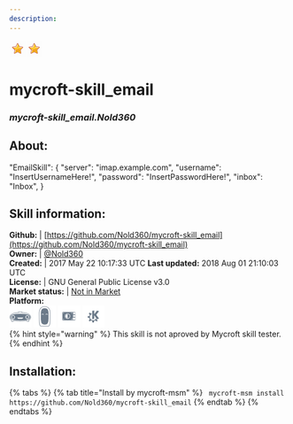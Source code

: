 ```yaml
--- 
description: 
---
```


![](../.gitbook/assets/star.png)![](../.gitbook/assets/star.png)  
# mycroft-skill_email  
### _mycroft-skill_email.Nold360_  
## About:  
"EmailSkill": {
"server": "imap.example.com",
"username": "InsertUsernameHere!",
"password": "InsertPasswordHere!",
"inbox": "Inbox",
}

## Skill information:  
**Github:** | [https://github.com/Nold360/mycroft-skill_email](https://github.com/Nold360/mycroft-skill_email)  
**Owner:** | [@Nold360](https://github.com/Nold360)  
**Created:** | 2017 May 22 10:17:33 UTC  **Last updated:** 2018 Aug 01 21:10:03 UTC  
**License:** | GNU General Public License v3.0  
**Market status:** | [Not in Market](https://market.mycroft.ai/skill/)  
**Platform:**  
 ![](../.gitbook/assets/mark-1-icon.png)  ![](../.gitbook/assets/mark-2-icon.png)  ![](../.gitbook/assets/picroft-icon.png)  ![](../.gitbook/assets/kde.png)   
{% hint style="warning" %}
This skill is not aproved by Mycroft skill tester.
{% endhint %}
    
## Installation:  
{% tabs %}
{% tab title="Install by mycroft-msm" %}
``` mycroft-msm install https://github.com/Nold360/mycroft-skill_email```
{% endtab %}
  {% endtabs %}
  
